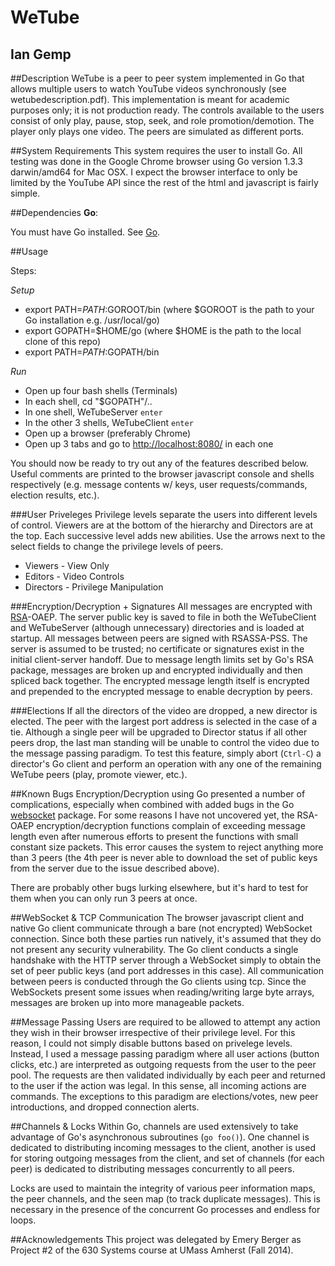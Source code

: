 WeTube
==========

Ian Gemp
----------

##Description
WeTube is a peer to peer system implemented in Go that allows multiple users to watch YouTube videos synchronously (see wetubedescription.pdf).  This implementation is meant for academic purposes only; it is not production ready.  The controls available to the users consist of only play, pause, stop, seek, and role promotion/demotion.  The player only plays one video.  The peers are simulated as different ports.
  
##System Requirements
This system requires the user to install Go.  All testing was done in the Google Chrome browser using Go version 1.3.3 darwin/amd64 for Mac OSX.  I expect the browser interface to only be limited by the YouTube API since the rest of the html and javascript is fairly simple.

##Dependencies
**Go**:

You must have Go installed.  See [Go](https://golang.org/doc/install).

##Usage

Steps:

*Setup*

- export PATH=$PATH:$GOROOT/bin (where $GOROOT is the path to your Go installation e.g. /usr/local/go)
- export GOPATH=$HOME/go (where $HOME is the path to the local clone of this repo)
- export PATH=$PATH:$GOPATH/bin

*Run*

- Open up four bash shells (Terminals)
- In each shell, cd "$GOPATH"/..
- In one shell, WeTubeServer  `enter`
- In the other 3 shells, WeTubeClient `enter`
- Open up a browser (preferably Chrome)
- Open up 3 tabs and go to [http://localhost:8080/](http://localhost:8080/) in each one

You should now be ready to try out any of the features described below.  Useful comments are printed to the browser javascript console and shells respectively (e.g. message contents w/ keys, user requests/commands, election results, etc.).

###User Priveleges
Privilege levels separate the users into different levels of control.  Viewers are at the bottom of the hierarchy and Directors are at the top.  Each successive level adds new abilities.  Use the arrows next to the select fields to change the privilege levels of peers.
- Viewers - View Only
- Editors - Video Controls
- Directors - Privilege Manipulation

###Encryption/Decryption + Signatures
All messages are encrypted with [RSA](http://golang.org/pkg/crypto/rsa/)-OAEP.  The server public key is saved to file in both the WeTubeClient and WeTubeServer (although unnecessary) directories and is loaded at startup.  All messages between peers are signed with RSASSA-PSS.  The server is assumed to be trusted; no certificate or signatures exist in the initial client-server handoff.  Due to message length limits set by Go's RSA package, messages are broken up and encrypted individually and then spliced back together.  The encrypted message length itself is encrypted and prepended to the encrypted message to enable decryption by peers.

###Elections
If all the directors of the video are dropped, a new director is elected.  The peer with the largest port address is selected in the case of a tie.  Although a single peer will be upgraded to Director status if all other peers drop, the last man standing will be unable to control the video due to the message passing paradigm.  To test this feature, simply abort (`Ctrl-C`) a director's Go client and perform an operation with any one of the remaining WeTube peers (play, promote viewer, etc.).

##Known Bugs
Encryption/Decryption using Go presented a number of complications, especially when combined with added bugs in the Go [websocket](https://godoc.org/golang.org/x/net/websocket) package.  For some reasons I have not uncovered yet, the RSA-OAEP encryption/decryption functions complain of exceeding message length even after numerous efforts to present the functions with small constant size packets.  This error causes the system to reject anything more than 3 peers (the 4th peer is never able to download the set of public keys from the server due to the issue described above).

There are probably other bugs lurking elsewhere, but it's hard to test for them when you can only run 3 peers at once.

##WebSocket & TCP Communication
The browser javascript client and native Go client communicate through a bare (not encrypted) WebSocket connection.  Since both these parties run natively, it's assumed that they do not present any security vulnerability.  The Go client conducts a single handshake with the HTTP server through a WebSocket simply to obtain the set of peer public keys (and port addresses in this case).  All communication between peers is conducted through the Go clients using tcp.  Since the WebSockets present some issues when reading/writing large byte arrays, messages are broken up into more manageable packets.

##Message Passing
Users are required to be allowed to attempt any action they wish in their browser irrespective of their privilege level.  For this reason, I could not simply disable buttons based on privelege levels.  Instead, I used a message passing paradigm where all user actions (button clicks, etc.) are interpreted as outgoing requests from the user to the peer pool.  The requests are then validated individually by each peer and returned to the user if the action was legal.  In this sense, all incoming actions are commands.  The exceptions to this paradigm are elections/votes, new peer introductions, and dropped connection alerts.

##Channels & Locks
Within Go, channels are used extensively to take advantage of Go's asynchronous subroutines (`go foo()`).  One channel is dedicated to distributing incoming messages to the client, another is used for storing outgoing messages from the client, and set of channels (for each peer) is dedicated to distributing messages concurrently to all peers.

Locks are used to maintain the integrity of various peer information maps, the peer channels, and the seen map (to track duplicate messages).  This is necessary in the presence of the concurrent Go processes and endless for loops.

##Acknowledgements
This project was delegated by Emery Berger as Project #2 of the 630 Systems course at UMass Amherst (Fall 2014).
